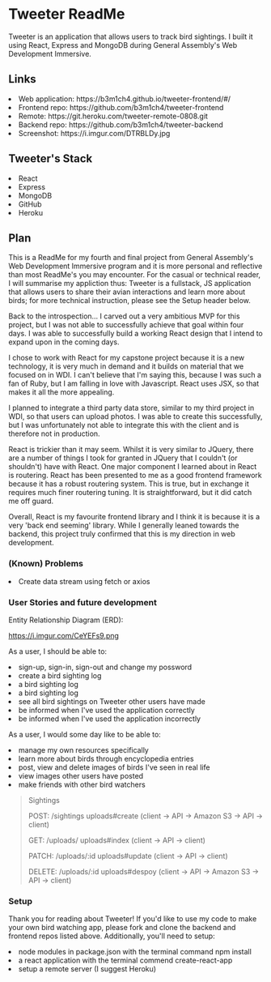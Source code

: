 # Tweeter ReadMe
Tweeter is an application that allows users to track bird sightings. I built it using React, Express and MongoDB during General Assembly's Web Development Immersive.

## Links
<li>Web application: https://b3m1ch4.github.io/tweeter-frontend/#/</li>
<li>Frontend repo: https://github.com/b3m1ch4/tweeter-frontend</li>
<li>Remote: https://git.heroku.com/tweeter-remote-0808.git</li>
<li>Backend repo: https://github.com/b3m1ch4/tweeter-backend</li>
<li>Screenshot: https://i.imgur.com/DTRBLDy.jpg </li>

## Tweeter's Stack
<li> React </li>
<li> Express </li>
<li> MongoDB </li>
<li> GitHub </li>
<li> Heroku </li>

## Plan
This is a ReadMe for my fourth and final project from General Assembly's Web Development
Immersive program and it is more personal and reflective than most ReadMe's you may encounter. For the casual or technical reader, I will summarise my appliction thus: Tweeter is a fullstack, JS application that allows users to share their avian interactions and learn more about birds; for more technical instruction, please see the Setup header below.

Back to the introspection... I carved out a very ambitious MVP for this project, but I was not able to successfully achieve that goal within four days. I was able to successfully build a working React design that I intend to expand upon in the coming days.

I chose to work with React for my capstone project because it is a new technology, it
is very much in demand and it builds on material that we focused on in WDI. I can't
believe that I'm saying this, because I was such a fan of Ruby, but I am falling in love
with Javascript. React uses JSX, so that makes it all the more appealing.

I planned to integrate a third party data store, similar to my third project in WDI, so that users can upload photos. I was able to create this successfully, but I was unfortunately not able to integrate this with the client and is therefore not in production.

React is trickier than it may seem. Whilst it is very similar to JQuery, there are a
number of things I took for granted in JQuery that I couldn't (or shouldn't) have with
React. One major component I learned about in React is routering. React has been presented
to me as a good frontend framework because it has a robust routering system. This is true,
but in exchange it requires much finer routering tuning. It is straightforward, but it did
catch me off guard.

Overall, React is my favourite frontend library and I think it is because it is a very 'back end seeming' library. While I generally leaned towards the backend, this project truly confirmed that this is my direction in web development.

### (Known) Problems
  <li> Create data stream using fetch or axios </li>

### User Stories and future development
Entity Relationship Diagram (ERD):

https://i.imgur.com/CeYEFs9.png

As a user, I should be able to:

<li> sign-up, sign-in, sign-out and change my possword </li>
<li> create a bird sighting log </li>
<li> a bird sighting log </li>
<li> a bird sighting log </li>
<li> see all bird sightings on Tweeter other users have made </li>
<li> be informed when I've used the application correctly </li>
<li> be informed when I've used the application incorrectly </li>

As a user, I would some day like to be able to:

<li> manage my own resources specifically </li>
<li> learn more about birds through encyclopedia entries </li>
<li> post, view and delete images of birds I've seen in real life </li>
<li> view images other users have posted </li>
<li> make friends with other bird watchers </li>


<blockquote>
Sightings
<p> POST: /sightings uploads#create (client -> API -> Amazon S3 -> API -> client) </p>
<p> GET: /uploads/ uploads#index (client -> API -> client) </p>
<p> PATCH: /uploads/:id uploads#update (client -> API -> client) </p>
<p> DELETE: /uploads/:id uploads#despoy (client -> API -> Amazon S3 -> API -> client) </p>
</blockquote>

### Setup
Thank you for reading about Tweeter! If you'd like to use my code to make your
own bird watching app, please fork and clone the backend and frontend repos listed
above. Additionally, you'll need to setup:

<li>node modules in package.json with the terminal command npm install</li>
<li>a react application with the terminal commend create-react-app</li>
<li>setup a remote server (I suggest Heroku)</li>
